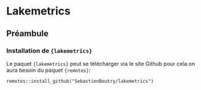 # Lakemetrics

## Préambule

### Installation de `{lakemetrics}`

Le paquet `{lakemetrics}` peut se télécharger via le site Github pour cela on aura besoin du paquet `{remotes}`: 

```{r install, eval=FALSE}
remotes::install_github("SebastienBoutry/lakemetrics")
```
